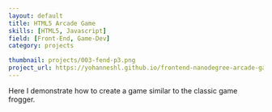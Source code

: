```yaml
---
layout: default
title: HTML5 Arcade Game
skills: [HTML5, Javascript]
field: [Front-End, Game-Dev]
category: projects

thumbnail: projects/003-fend-p3.png
project_url: https://yohanneshl.github.io/frontend-nanodegree-arcade-game
---
```




Here I demonstrate how to create a game similar to the classic game  frogger.